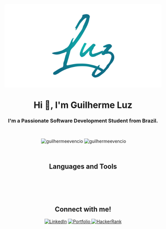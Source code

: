 <!--
**guilhermeevencio/guilhermeevencio** is a ✨ _special_ ✨ repository because its `README.md` (this file) appears on your GitHub profile.

Here are some ideas to get you started:

- 🔭 I’m currently working on ...
- 🌱 I’m currently learning ...
- 👯 I’m looking to collaborate on ...
- 🤔 I’m looking for help with ...
- 💬 Ask me about ...
- 📫 How to reach me: ...
- 😄 Pronouns: ...
- ⚡ Fun fact: ...
-->
 <div align="center" style="background:white; border-radius:8px; padding:2rem; display:flex;  align-items:flex-start; justify-content:center; margin:auto;">
 <!--Foto de João  Jesus: https://www.pexels.com/pt-br/foto/janela-de-vidro-transparente-com-moldura-de-madeira-marrom-e-branca-921294/ -->
  <img src="assets/luzLogo.png" width='200px'/>
 </div>
<h1 align="center">Hi 👋, I'm Guilherme Luz</h1>
<h3 align="center">I'm a Passionate Software Development Student from Brazil.</h3>
<br>

<p align="center">
 &nbsp;<img height="150px" margin="4px" src="https://github-readme-stats.vercel.app/api?username=guilhermeevencio&show_icons=true&locale=en&theme=algolia" alt="guilhermeevencio" />
 <img  margin="4px" height="150px" src="https://github-readme-stats.vercel.app/api/top-langs?username=guilhermeevencio&show_icons=true&locale=en&layout=compact&theme=algolia" alt="guilhermeevencio" />
</p>

<br>

<h2 align="center">Languages and Tools</h2>

<p align="center">

<!-- <p align="center"> <a href="https://www.w3schools.com/css/" target="_blank" rel="noreferrer"> <img src="https://raw.githubusercontent.com/devicons/devicon/master/icons/css3/css3-original-wordmark.svg" alt="css3" width="40" height="40"/> </a> <a href="https://git-scm.com/" target="_blank" rel="noreferrer"> <img src="https://www.vectorlogo.zone/logos/git-scm/git-scm-icon.svg" alt="git" width="40" height="40"/> </a> <a href="https://www.w3.org/html/" target="_blank" rel="noreferrer"> <img src="https://raw.githubusercontent.com/devicons/devicon/master/icons/html5/html5-original-wordmark.svg" alt="html5" width="40" height="40"/> </a> <a href="https://developer.mozilla.org/en-US/docs/Web/JavaScript" target="_blank" rel="noreferrer"> <img src="https://raw.githubusercontent.com/devicons/devicon/master/icons/javascript/javascript-original.svg" alt="javascript" width="40" height="40"/> </a> <a href="https://jestjs.io" target="_blank" rel="noreferrer"> <img src="https://www.vectorlogo.zone/logos/jestjsio/jestjsio-icon.svg" alt="jest" width="40" height="40"/> </a> <a href="https://reactjs.org/" target="_blank" rel="noreferrer"> <img src="https://raw.githubusercontent.com/devicons/devicon/master/icons/react/react-original-wordmark.svg" alt="react" width="40" height="40"/> </a> <a href="https://redux.js.org" target="_blank" rel="noreferrer"> <img src="https://raw.githubusercontent.com/devicons/devicon/master/icons/redux/redux-original.svg" alt="redux" width="40" height="40"/> </a> -->

<img src="https://img.shields.io/badge/Python-3776AB?style=for-the-badge&logo=python&logoColor=white" alt="" />
<img src="https://img.shields.io/badge/HTML5-E34F26?style=for-the-badge&logo=html5&logoColor=white" alt="" />
<img src="https://img.shields.io/badge/CSS3-1572B6?style=for-the-badge&logo=css3&logoColor=white" alt="" />
<img src="https://img.shields.io/badge/JavaScript-F7DF1E?style=for-the-badge&logo=javascript&logoColor=black" alt="" />
<img src="https://img.shields.io/badge/Node.js-43853D?style=for-the-badge&logo=node.js&logoColor=white" alt="" />
<img src="https://img.shields.io/badge/TypeScript-007ACC?style=for-the-badge&logo=typescript&logoColor=white" alt="" />
<img src="https://img.shields.io/badge/Express.js-404D59?style=for-the-badge" alt="" />
<img src="https://img.shields.io/badge/React-20232A?style=for-the-badge&logo=react&logoColor=61DAFB" alt="" />
<img src="https://img.shields.io/badge/Tailwind_CSS-38B2AC?style=for-the-badge&logo=tailwind-css&logoColor=white" alt="" />
<img src="https://img.shields.io/badge/styled--components-DB7093?style=for-the-badge&logo=styled-components&logoColor=white" alt="" />
<img src="https://img.shields.io/badge/Redux-593D88?style=for-the-badge&logo=redux&logoColor=white" alt="" />
<img src="https://img.shields.io/badge/React_Router-CA4245?style=for-the-badge&logo=react-router&logoColor=white" alt="" />
<img src="https://img.shields.io/badge/MySQL-00000F?style=for-the-badge&logo=mysql&logoColor=white" alt="" />
<img src="https://img.shields.io/badge/MongoDB-4EA94B?style=for-the-badge&logo=mongodb&logoColor=white" alt="" />
<img src="https://img.shields.io/badge/Heroku-430098?style=for-the-badge&logo=heroku&logoColor=white" alt="" />
<img src="https://img.shields.io/badge/sequelize-323330?style=for-the-badge&logo=sequelize&logoColor=blue" alt="" />
<img src="https://img.shields.io/badge/json%20web%20tokens-323330?style=for-the-badge&logo=json-web-tokens&logoColor=pink" alt="" />
<img src="https://img.shields.io/badge/Jest-323330?style=for-the-badge&logo=Jest&logoColor=white" alt="" />
<img src="https://img.shields.io/badge/testing%20library-323330?style=for-the-badge&logo=testing-library&logoColor=red" alt="" />
<img src="https://img.shields.io/badge/mocha.js-323330?style=for-the-badge&logo=mocha&logoColor=Brown" alt="" />
<img src="https://img.shields.io/badge/chai.js-323330?style=for-the-badge&logo=chai&logoColor=red" alt="" />
<img src="https://img.shields.io/badge/sinon.js-323330?style=for-the-badge&logo=sinon" alt="" />
<img src="https://img.shields.io/badge/Apple-macOS-999999?style=for-the-badge&logo=apple&logoColor=white" alt="" />
<img src="https://img.shields.io/badge/Figma-F24E1E?style=for-the-badge&logo=figma&logoColor=white" alt="" />
<img src="	https://img.shields.io/badge/Visual_Studio_Code-0078D4?style=for-the-badge&logo=visual%20studio%20code&logoColor=white" alt="" />
<img src="https://img.shields.io/badge/eslint-3A33D1?style=for-the-badge&logo=eslint&logoColor=white" alt="" />
<img src="https://img.shields.io/badge/prettier-1A2C34?style=for-the-badge&logo=prettier&logoColor=F7BA3E" alt="" />
<img src="https://img.shields.io/badge/stylelint-000?style=for-the-badge&logo=stylelint&logoColor=white" alt="" />
<img src="https://img.shields.io/badge/GIT-E44C30?style=for-the-badge&logo=git&logoColor=white" alt="" />
<img src="https://img.shields.io/badge/iTerm2-000000?style=for-the-badge&logo=iterm2&logoColor=white" alt="" />

</p>
<br>
<br>

<h2 align="center">Connect with me!</h2>

<div align="center"> 
<a href="https://www.linkedin.com/in/guilhermeevencio/"><img alt="LinkedIn" src="https://img.shields.io/badge/LinkedIn-0077B5?style=for-the-badge&logo=linkedin&logoColor=white&link=https://www.linkedin.com/in/guilhermeevencio/"></a>

<a href="https://guilhermeluz.vercel.app">
  <img src="https://img.shields.io/badge/portfolio-000000?style=for-the-badge&logo=About.me&logoColor=white" alt="Portfolio"/>
</a>

<a href="https://www.hackerrank.com/guilhermeevenci1">
  <img src="https://img.shields.io/badge/-Hackerrank-2EC866?style=for-the-badge&logo=HackerRank&logoColor=white" alt="HackerRank"/>
</a>
</div>




